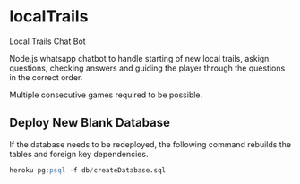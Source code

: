 # localTrails
Local Trails Chat Bot

Node.js whatsapp chatbot to handle starting of new local trails, askign questions, checking answers and guiding the player through the questions in the correct order.

Multiple consecutive games required to be possible. 

## Deploy New Blank Database
If the database needs to be redeployed, the following command rebuilds the tables and foreign key dependencies.
```sql
heroku pg:psql -f db/createDatabase.sql
```
